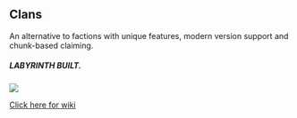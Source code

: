 ## Clans
An alternative to factions with unique features, modern version support and chunk-based claiming.
##### LABYRINTH BUILT.

[![](https://jitpack.io/v/the-h-team/Clans.svg)](https://jitpack.io/#the-h-team/Clans)

[Click here for wiki](https://github.com/the-h-team/Clans/wiki)
